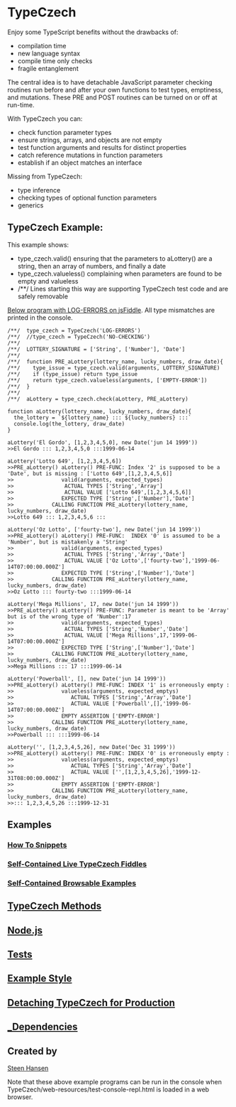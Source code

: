 
# TypeCzech

Enjoy some TypeScript benefits without the drawbacks of:

  - compilation time
  - new language syntax
  - compile time only checks
  - fragile entanglement

The central idea is to have detachable JavaScript parameter checking routines run before and after your 
own functions to test types, emptiness, and mutations. These PRE and POST routines can be 
turned on or off at run-time.

With TypeCzech you can:

 - check function parameter types
 - ensure strings, arrays, and objects are not empty
 - test function arguments and results for distinct properties
 - catch reference mutations in function parameters
 - establish if an object matches an interface

Missing from TypeCzech:

 - type inference
 - checking types of optional function parameters
 - generics

## TypeCzech Example:

This example shows:

 - type_czech.valid() ensuring that the parameters to aLottery() are a string, then an array of numbers, and finally a date
 - type_czech.valueless() complaining when parameters are found to be empty and valueless
 - /**/  Lines starting this way are supporting TypeCzech test code and are safely removable

[Below program with LOG-ERRORS on jsFiddle](https://jsfiddle.net/steen_hansen/0xtpLwsc/1/?00-Readme-Example). All type mismatches are printed in the console.

    /**/  type_czech = TypeCzech('LOG-ERRORS')
    /**/  //type_czech = TypeCzech('NO-CHECKING')
    /**/
    /**/  LOTTERY_SIGNATURE = ['String', ['Number'], 'Date']
    /**/
    /**/  function PRE_aLottery(lottery_name, lucky_numbers, draw_date){
    /**/    type_issue = type_czech.valid(arguments, LOTTERY_SIGNATURE)
    /**/    if (type_issue) return type_issue
    /**/    return type_czech.valueless(arguments, ['EMPTY-ERROR'])
    /**/  }
    /**/
    /**/  aLottery = type_czech.check(aLottery, PRE_aLottery) 

    function aLottery(lottery_name, lucky_numbers, draw_date){
      the_lottery = `${lottery_name} ::: ${lucky_numbers} :::`
      console.log(the_lottery, draw_date)
    }

    aLottery('El Gordo', [1,2,3,4,5,0], new Date('jun 14 1999'))
    >>El Gordo ::: 1,2,3,4,5,0 :::1999-06-14

    aLottery('Lotto 649', [1,2,3,4,5,6])
    >>PRE_aLottery() aLottery() PRE-FUNC: Index '2' is supposed to be a 'Date', but is missing : ['Lotto 649',[1,2,3,4,5,6]]
    >>               valid(arguments, expected_types)
    >>                ACTUAL TYPES ['String','Array']
    >>                ACTUAL VALUE ['Lotto 649',[1,2,3,4,5,6]]
    >>               EXPECTED TYPE ['String',['Number'],'Date']
    >>            CALLING FUNCTION PRE_aLottery(lottery_name, lucky_numbers, draw_date)
    >>Lotto 649 ::: 1,2,3,4,5,6 :::

    aLottery('Oz Lotto', ['fourty-two'], new Date('jun 14 1999'))
    >>PRE_aLottery() aLottery() PRE-FUNC:  INDEX '0' is assumed to be a 'Number', but is mistakenly a 'String'
    >>               valid(arguments, expected_types)
    >>                ACTUAL TYPES ['String','Array','Date']
    >>                ACTUAL VALUE ['Oz Lotto',['fourty-two'],'1999-06-14T07:00:00.000Z']
    >>               EXPECTED TYPE ['String',['Number'],'Date']
    >>            CALLING FUNCTION PRE_aLottery(lottery_name, lucky_numbers, draw_date)
    >>Oz Lotto ::: fourty-two :::1999-06-14

    aLottery('Mega Millions', 17, new Date('jun 14 1999'))
    >>PRE_aLottery() aLottery() PRE-FUNC: Parameter is meant to be 'Array' but is of the wrong type of 'Number':17
    >>               valid(arguments, expected_types)
    >>                ACTUAL TYPES ['String','Number','Date']
    >>                ACTUAL VALUE ['Mega Millions',17,'1999-06-14T07:00:00.000Z']
    >>               EXPECTED TYPE ['String',['Number'],'Date']
    >>            CALLING FUNCTION PRE_aLottery(lottery_name, lucky_numbers, draw_date)
    >>Mega Millions ::: 17 :::1999-06-14

    aLottery('Powerball', [], new Date('jun 14 1999'))
    >>PRE_aLottery() aLottery() PRE-FUNC: INDEX '1' is erroneously empty :
    >>               valueless(arguments, expected_emptys)
    >>                  ACTUAL TYPES ['String','Array','Date']
    >>                  ACTUAL VALUE ['Powerball',[],'1999-06-14T07:00:00.000Z']
    >>               EMPTY ASSERTION ['EMPTY-ERROR']
    >>            CALLING FUNCTION PRE_aLottery(lottery_name, lucky_numbers, draw_date)
    >>Powerball ::: :::1999-06-14

    aLottery('', [1,2,3,4,5,26], new Date('Dec 31 1999'))
    >>PRE_aLottery() aLottery() PRE-FUNC: INDEX '0' is erroneously empty :
    >>               valueless(arguments, expected_emptys)
    >>                  ACTUAL TYPES ['String','Array','Date']
    >>                  ACTUAL VALUE ['',[1,2,3,4,5,26],'1999-12-31T08:00:00.000Z']
    >>               EMPTY ASSERTION ['EMPTY-ERROR']
    >>            CALLING FUNCTION PRE_aLottery(lottery_name, lucky_numbers, draw_date)
    >>::: 1,2,3,4,5,26 :::1999-12-31



## Examples


### [How To Snippets](/read-me-s/how-to-snippets.md)





### [Self-Contained Live TypeCzech Fiddles](/read-me-s/live-fiddle-samples.md)

### [Self-Contained Browsable Examples](/read-me-s/web-browserable-examples.md)




## [TypeCzech Methods](/read-me-s/methods.md)






## [Node.js](/read-me-s/node-js.md)






## [Tests](/read-me-s/node-and-web-tests.md)




## [Example Style](/read-me-s/example-style.md)



## [Detaching TypeCzech for Production](/read-me-s/detaching-checking-code.md)



## [_Dependencies](/read-me-s/_Dependencies.md)


## Created by

[Steen Hansen](https://github.com/steenhansen)


Note that these above example programs can be run in the console when TypeCzech/web-resources/test-console-repl.html is loaded in a web browser.



